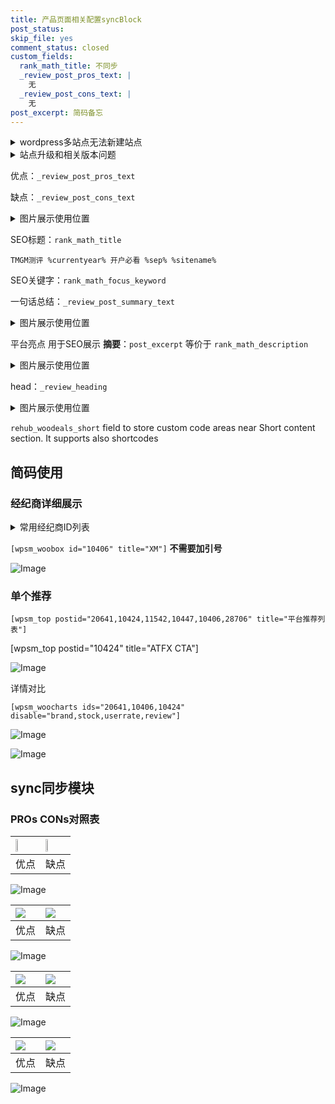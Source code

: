 ```yaml
---
title: 产品页面相关配置syncBlock
post_status: 
skip_file: yes
comment_status: closed
custom_fields:
  rank_math_title: 不同步
  _review_post_pros_text: |
    无
  _review_post_cons_text: |
    无
post_excerpt: 简码备忘
---
```

<details><summary>wordpress多站点无法新建站点</summary>

<li>和报错需要清理cookies一样的原因</li>
<li>wp-config.php里面<code>define( 'SUBDOMAIN_INSTALL', false );//子域名安装</code></li>
<li>新建子站点是用<code>define( 'SUBDOMAIN_INSTALL', true);//子域名安装</code> 完成以后，改成<code>false</code></li>
</details>

<details><summary>站点升级和相关版本问题</summary>

<p>wordpress：5.9.9
woocommerce：7.5.1
出现问题的地方：主题选项里面>><strong>Product layout >>compact style</strong></p>
<p>如何出现没有用过的字段 导致无法保存。先导出配置 然后进行修改，后面再次恢复即可。</p>
<p>出现部分字段无法显示时，需要返回默认布局后，对产品进行保存就好了。</p>
<p></p>
</details>

优点：`_review_post_pros_text`

缺点：`_review_post_cons_text`

<details><summary>图片展示使用位置</summary>

<img src="https://prod-files-secure.s3.us-west-2.amazonaws.com/39ed1227-6d7d-4570-be36-9ccd4a2c4241/f51d3d83-55d4-4bdf-9604-f37ec77ab556/Untitled.png?X-Amz-Algorithm=AWS4-HMAC-SHA256&X-Amz-Content-Sha256=UNSIGNED-PAYLOAD&X-Amz-Credential=ASIAZI2LB466TY2SGF2G%2F20250129%2Fus-west-2%2Fs3%2Faws4_request&X-Amz-Date=20250129T225519Z&X-Amz-Expires=3600&X-Amz-Security-Token=IQoJb3JpZ2luX2VjEI7%2F%2F%2F%2F%2F%2F%2F%2F%2F%2FwEaCXVzLXdlc3QtMiJIMEYCIQDLkLkjU4897GG%2B%2F5hTSxAsKyt9vOsW70Z3AAKrm5hC1gIhALcxUASW6iZBDvFYz%2BFJzjFsbBo%2BXyM2f7BxP4RqDRpfKogECJf%2F%2F%2F%2F%2F%2F%2F%2F%2F%2FwEQABoMNjM3NDIzMTgzODA1Igz1wXpP6jNcwoUiOewq3ANLLfMpDCRrpclnsQuKglqNJaxxQgSNRDX08%2Fpb6S9Npz7hxWUOQa3x9hkeTfYOmazYYQ062zfmaAs9U8Zy6Yh7J%2B0mw4ebsS2%2FdUlQ67zdLWSBwgLPI4BEjOdcQMh42kNj6R0Mteh%2BRPImZK90FeGpm7Nur%2BOJVVAK35tKHwA9g4qY%2FXh2b3aygKxZskjmLiIzjPFWoVeiUABW9ULjo5lRhZQ2dKbu5eMW%2FFoi99O6XIfuCgnI5rUlYrIwSd8Ec5sSiYfiidyTLsl%2BmRYjbcdXeYv3tCpMrrfQNYgDPOPYXOkcWGD806HRcqgzBlS0iaVy9mBF0qTQ1UhPFFHWvRLZDCI9Vu3As%2Bu6oRAKWEykfYeKjhgZZFh18iRNvg%2FE4KOaYNnSvgQBgIrPSPYNJ5oswy1YxFYqClwt5%2FNNhI2mEC%2F1XZJqRCNZORyohql6jXYgDaHpZzKrgmn17viC7qb6yYe79DiIn5%2BJJxumm4R8VBXTgmlXUjOYzI4AALcATt2KIWIDVAWtU7gex9IXKMzISWFThG0AMD3pDz5wT4S9X8E%2BlB%2FKZPM88AZKBkrNixYMQ22oarDJHoavdBBqM49aFCgP1qcdmcghUmr6NaIjqICuhEDHFzhNDT7zvzC4x%2Bq8BjqkAQVs8MFLvOzvhgNYnXapY4szSTZwl87Pr0pxzi1oobO75iM58Rb9ETx5jY%2FUYMTWBuxeTLVjJRSrng6YU7E4U41ljlnspdr4T48c0tYywUpD32DgUSUEfZoM8EVyqhSN%2FCSF7Fbiin04eYMeA3l6wu8nMvOXsKiFs9UqNX3dlrwV0oTTii0jifsnGG7AW6S6ATpznxEXc86dIT3dn4m6N7%2B4pqgu&X-Amz-Signature=097da4d77510190a0ee89caa77fd2c044cb32f2ffffc34e630593c0c5358aea6&X-Amz-SignedHeaders=host&x-id=GetObject" alt="Image">
</details>

SEO标题：`rank_math_title`

`TMGM测评 %currentyear% 开户必看 %sep% %sitename%`

SEO关键字：`rank_math_focus_keyword`

一句话总结：`_review_post_summary_text`

<details><summary>图片展示使用位置</summary>

<img src="https://prod-files-secure.s3.us-west-2.amazonaws.com/39ed1227-6d7d-4570-be36-9ccd4a2c4241/4b96a922-296c-4f4e-8630-d1c870cbce01/Untitled.png?X-Amz-Algorithm=AWS4-HMAC-SHA256&X-Amz-Content-Sha256=UNSIGNED-PAYLOAD&X-Amz-Credential=ASIAZI2LB466WZVAAZZD%2F20250129%2Fus-west-2%2Fs3%2Faws4_request&X-Amz-Date=20250129T225519Z&X-Amz-Expires=3600&X-Amz-Security-Token=IQoJb3JpZ2luX2VjEI7%2F%2F%2F%2F%2F%2F%2F%2F%2F%2FwEaCXVzLXdlc3QtMiJIMEYCIQDl%2BIPB%2BJ6kp4Is4adHEA5Hvb17fJsfX5QVd7Q%2FU9BSggIhALYXa6Qte6llIi2vxKDwItXHnZvB%2BdkCBsl2xFS07ZeDKogECJf%2F%2F%2F%2F%2F%2F%2F%2F%2F%2FwEQABoMNjM3NDIzMTgzODA1IgzUwYkdJyH73l3qwkwq3ANg60Xu5%2BXiXmgiFbEr51Y%2Bnfrdhk%2Bj6tdh4PidZe323nwYbEYqo%2Bugx1qMApRz2%2BDlz0Ww0eVWAnoPlggemEvtUwP%2FjxNUA%2FWgQaxmG0fC2FJQ7cG8blXmJu6CZy43tCRSr3sqH3NxB6o%2BVu7Syk%2FqRBp134iGFXhcVmiR0BPfcqnUMOegGt8nol1LIw7hdcK%2FIzO2Qy5bgssaAuMsQcPuwAr3AfFnbKKU27KzKt7HtGNTCe0h52f7Cz1xeeAqdqMwF5YUsu14UjQwe1ZSvo%2BxvcNbpYOEvMQMPg4k199%2B9Vanc00WSsjAXCFvlr15oG6oQalYpkzFPnLk2JnuKpEkUltEGNWJg2LS5%2FaaAzIYtmcBUgDDOqNzeEy5ETwlvmQSHAqYXzLLiKlC%2FmYOGXYFQnJI1uibRvjAFy6BoWqVDK9ONwhxSu%2FpRVAtNYh2SJmYA%2Fyz5HiWeGcN%2BrJePxlnbQEPI7vz64By7XHYAwuCXtLjEo8g1ZtaqsLZsbj%2Bpyz0Mq1ijysnZjt2E4idMB8M4kdvoLzOUB%2BtUEvHpN4Pcorm6v6Km2l1dI9%2F7qcmNOVP4Xpp%2BLIZaFFNXEsNTwXe9%2FFWE%2BPoqJk9Oh8DLhXoCVW4QFDg81n3Iz162zCkxuq8BjqkAQ0q%2Bj4js8LT5zZqXhagmJNTT2LvEiyo1vogmIhA6CugcL7TvTfxQfNhRFBfg5Qq%2BLcp8Cqm49Q6dIvmx6kj2Yumix6EOGRuA3fiynPC9cryhH%2BCkCJJNclVscbloZLj1VZRYnwu2V23TYChO51ACzVSO0L%2FK5aRo0rMxvOCHN9yWhWNr98us6tF1UGQaxiWWRcVoGyoTrldIYHTibW34ZZoWq5Q&X-Amz-Signature=ef10b6e9db2ee4d05dc6c671c5a83c4b692973b21bd99de71b8a33f82f3618e8&X-Amz-SignedHeaders=host&x-id=GetObject" alt="Image">
</details>

平台亮点 用于SEO展示 **摘要**：`post_excerpt`  等价于 `rank_math_description`

<details><summary>图片展示使用位置</summary>

<img src="https://prod-files-secure.s3.us-west-2.amazonaws.com/39ed1227-6d7d-4570-be36-9ccd4a2c4241/1ee11f63-b60a-4dfe-a7a7-d58ff23b5d88/Untitled.png?X-Amz-Algorithm=AWS4-HMAC-SHA256&X-Amz-Content-Sha256=UNSIGNED-PAYLOAD&X-Amz-Credential=ASIAZI2LB466RNWOJEZA%2F20250129%2Fus-west-2%2Fs3%2Faws4_request&X-Amz-Date=20250129T225520Z&X-Amz-Expires=3600&X-Amz-Security-Token=IQoJb3JpZ2luX2VjEI7%2F%2F%2F%2F%2F%2F%2F%2F%2F%2FwEaCXVzLXdlc3QtMiJGMEQCIDZhyHi0pXkh0Qbg0EMp4MY859sYjYf3MAwtGehDoJk4AiBo%2BFvmcIIlp3Iv%2B5X91EoMZjbZpjGHltF9%2BEJega4KNyqIBAiX%2F%2F%2F%2F%2F%2F%2F%2F%2F%2F8BEAAaDDYzNzQyMzE4MzgwNSIM%2FozxsALglQ2oq6RoKtwDNqElXa2yCL%2FpDxrXrV90mtHZHfR2izwBREtt3sD3LD%2Bet6WS7nrpzSKN1A8VJvDftphGQFcgQ1qlMUdKdYRI1Q6eGc6jxpCb8HOKkPu6Uw3mI%2FbLvEuEDSIFu5MQS8WaWk9j2ccow7nbTEDkcQCK%2FPOHmlXBMXPz3CeUvDdSSxAF%2Bbr463WvJvKp%2FVbRDS7YIxIswygbFWpZig0wMwIE1uDZi4dgeY5%2FlAxvJJ%2FWzUA9BIxDlAR1JzVlUjUzkTmd6ORqYySisRzWCeX03GIO7xypjSlepspCDFXrAgJfdN4ML11jCIw6mrvS9VTRbUlbpfSqKva0qq9FHF2Ju15TFf0lGS0iSPJXJr9NVCCoa5Ek7w3JkSyee2GgkDpE34QjTWjzbdUpijT1Bxs16qw1fsQl7h%2Fw57OXSNMBf2j3JFKZpVTjmqWJA6JnueceSRGVLp9uD0Njv2kbP0XbIzc8kNaXcYOamTWPX9J5jWtfYEfT96ijK%2FuHTQqWlnjEb0cUHYLctcrfLtl2h0h9TBpU4B4H59vzyY3jAzqgCRIGn%2FUAUSvcw606M%2B9%2Fgc60VZuSKYhKgZJJf76r6zjumrU4RYvhyIrcFHwiQt60097Sxk81WOPATNVGRuj3GUswgcbqvAY6pgGwL2VQqzydtXTRISY9o6GPyZVB6gGJ7WcG%2FpBYYWvebJHdNUsUAezl11WkCi9GxwqZqOhZasELfcy8SxJmfDby7EWYF%2B8NiQzh%2Brb8y5VG67YdFMqdclvb1YFSNz5e60kV5KJI2HIVOh83w8gdup5Pgk02ZPPdR9BJ4Njxh8w24EORcbbvs5vecncB66Tr24%2F8B%2FO2vKZhnb1JMBUZBE%2F6ER6ZnhXQ&X-Amz-Signature=05de1d3056d84cb8147e8b472668cb2232196efe92c0a9a5ff1cd8afcf0ec3e6&X-Amz-SignedHeaders=host&x-id=GetObject" alt="Image">
<img src="https://prod-files-secure.s3.us-west-2.amazonaws.com/39ed1227-6d7d-4570-be36-9ccd4a2c4241/ad4118b5-78d8-4fbe-801e-3b29b5d99c01/Untitled.png?X-Amz-Algorithm=AWS4-HMAC-SHA256&X-Amz-Content-Sha256=UNSIGNED-PAYLOAD&X-Amz-Credential=ASIAZI2LB466RNWOJEZA%2F20250129%2Fus-west-2%2Fs3%2Faws4_request&X-Amz-Date=20250129T225520Z&X-Amz-Expires=3600&X-Amz-Security-Token=IQoJb3JpZ2luX2VjEI7%2F%2F%2F%2F%2F%2F%2F%2F%2F%2FwEaCXVzLXdlc3QtMiJGMEQCIDZhyHi0pXkh0Qbg0EMp4MY859sYjYf3MAwtGehDoJk4AiBo%2BFvmcIIlp3Iv%2B5X91EoMZjbZpjGHltF9%2BEJega4KNyqIBAiX%2F%2F%2F%2F%2F%2F%2F%2F%2F%2F8BEAAaDDYzNzQyMzE4MzgwNSIM%2FozxsALglQ2oq6RoKtwDNqElXa2yCL%2FpDxrXrV90mtHZHfR2izwBREtt3sD3LD%2Bet6WS7nrpzSKN1A8VJvDftphGQFcgQ1qlMUdKdYRI1Q6eGc6jxpCb8HOKkPu6Uw3mI%2FbLvEuEDSIFu5MQS8WaWk9j2ccow7nbTEDkcQCK%2FPOHmlXBMXPz3CeUvDdSSxAF%2Bbr463WvJvKp%2FVbRDS7YIxIswygbFWpZig0wMwIE1uDZi4dgeY5%2FlAxvJJ%2FWzUA9BIxDlAR1JzVlUjUzkTmd6ORqYySisRzWCeX03GIO7xypjSlepspCDFXrAgJfdN4ML11jCIw6mrvS9VTRbUlbpfSqKva0qq9FHF2Ju15TFf0lGS0iSPJXJr9NVCCoa5Ek7w3JkSyee2GgkDpE34QjTWjzbdUpijT1Bxs16qw1fsQl7h%2Fw57OXSNMBf2j3JFKZpVTjmqWJA6JnueceSRGVLp9uD0Njv2kbP0XbIzc8kNaXcYOamTWPX9J5jWtfYEfT96ijK%2FuHTQqWlnjEb0cUHYLctcrfLtl2h0h9TBpU4B4H59vzyY3jAzqgCRIGn%2FUAUSvcw606M%2B9%2Fgc60VZuSKYhKgZJJf76r6zjumrU4RYvhyIrcFHwiQt60097Sxk81WOPATNVGRuj3GUswgcbqvAY6pgGwL2VQqzydtXTRISY9o6GPyZVB6gGJ7WcG%2FpBYYWvebJHdNUsUAezl11WkCi9GxwqZqOhZasELfcy8SxJmfDby7EWYF%2B8NiQzh%2Brb8y5VG67YdFMqdclvb1YFSNz5e60kV5KJI2HIVOh83w8gdup5Pgk02ZPPdR9BJ4Njxh8w24EORcbbvs5vecncB66Tr24%2F8B%2FO2vKZhnb1JMBUZBE%2F6ER6ZnhXQ&X-Amz-Signature=ba79724b68c49f1da206a4684c920d47fca3e73be69bad2bfb0ddc46dab58837&X-Amz-SignedHeaders=host&x-id=GetObject" alt="Image">
<img src="https://prod-files-secure.s3.us-west-2.amazonaws.com/39ed1227-6d7d-4570-be36-9ccd4a2c4241/a38cf7c9-a79c-4b64-9e94-13589fe0758b/Untitled.png?X-Amz-Algorithm=AWS4-HMAC-SHA256&X-Amz-Content-Sha256=UNSIGNED-PAYLOAD&X-Amz-Credential=ASIAZI2LB466RNWOJEZA%2F20250129%2Fus-west-2%2Fs3%2Faws4_request&X-Amz-Date=20250129T225520Z&X-Amz-Expires=3600&X-Amz-Security-Token=IQoJb3JpZ2luX2VjEI7%2F%2F%2F%2F%2F%2F%2F%2F%2F%2FwEaCXVzLXdlc3QtMiJGMEQCIDZhyHi0pXkh0Qbg0EMp4MY859sYjYf3MAwtGehDoJk4AiBo%2BFvmcIIlp3Iv%2B5X91EoMZjbZpjGHltF9%2BEJega4KNyqIBAiX%2F%2F%2F%2F%2F%2F%2F%2F%2F%2F8BEAAaDDYzNzQyMzE4MzgwNSIM%2FozxsALglQ2oq6RoKtwDNqElXa2yCL%2FpDxrXrV90mtHZHfR2izwBREtt3sD3LD%2Bet6WS7nrpzSKN1A8VJvDftphGQFcgQ1qlMUdKdYRI1Q6eGc6jxpCb8HOKkPu6Uw3mI%2FbLvEuEDSIFu5MQS8WaWk9j2ccow7nbTEDkcQCK%2FPOHmlXBMXPz3CeUvDdSSxAF%2Bbr463WvJvKp%2FVbRDS7YIxIswygbFWpZig0wMwIE1uDZi4dgeY5%2FlAxvJJ%2FWzUA9BIxDlAR1JzVlUjUzkTmd6ORqYySisRzWCeX03GIO7xypjSlepspCDFXrAgJfdN4ML11jCIw6mrvS9VTRbUlbpfSqKva0qq9FHF2Ju15TFf0lGS0iSPJXJr9NVCCoa5Ek7w3JkSyee2GgkDpE34QjTWjzbdUpijT1Bxs16qw1fsQl7h%2Fw57OXSNMBf2j3JFKZpVTjmqWJA6JnueceSRGVLp9uD0Njv2kbP0XbIzc8kNaXcYOamTWPX9J5jWtfYEfT96ijK%2FuHTQqWlnjEb0cUHYLctcrfLtl2h0h9TBpU4B4H59vzyY3jAzqgCRIGn%2FUAUSvcw606M%2B9%2Fgc60VZuSKYhKgZJJf76r6zjumrU4RYvhyIrcFHwiQt60097Sxk81WOPATNVGRuj3GUswgcbqvAY6pgGwL2VQqzydtXTRISY9o6GPyZVB6gGJ7WcG%2FpBYYWvebJHdNUsUAezl11WkCi9GxwqZqOhZasELfcy8SxJmfDby7EWYF%2B8NiQzh%2Brb8y5VG67YdFMqdclvb1YFSNz5e60kV5KJI2HIVOh83w8gdup5Pgk02ZPPdR9BJ4Njxh8w24EORcbbvs5vecncB66Tr24%2F8B%2FO2vKZhnb1JMBUZBE%2F6ER6ZnhXQ&X-Amz-Signature=50d80b05d04f0fbf93b4d222fcc028740c40613e48790e1169e50602e050a339&X-Amz-SignedHeaders=host&x-id=GetObject" alt="Image">
<img src="https://prod-files-secure.s3.us-west-2.amazonaws.com/39ed1227-6d7d-4570-be36-9ccd4a2c4241/7da6fc1e-d2ac-42ae-8c75-cb5749aa18f6/Untitled.png?X-Amz-Algorithm=AWS4-HMAC-SHA256&X-Amz-Content-Sha256=UNSIGNED-PAYLOAD&X-Amz-Credential=ASIAZI2LB466RNWOJEZA%2F20250129%2Fus-west-2%2Fs3%2Faws4_request&X-Amz-Date=20250129T225520Z&X-Amz-Expires=3600&X-Amz-Security-Token=IQoJb3JpZ2luX2VjEI7%2F%2F%2F%2F%2F%2F%2F%2F%2F%2FwEaCXVzLXdlc3QtMiJGMEQCIDZhyHi0pXkh0Qbg0EMp4MY859sYjYf3MAwtGehDoJk4AiBo%2BFvmcIIlp3Iv%2B5X91EoMZjbZpjGHltF9%2BEJega4KNyqIBAiX%2F%2F%2F%2F%2F%2F%2F%2F%2F%2F8BEAAaDDYzNzQyMzE4MzgwNSIM%2FozxsALglQ2oq6RoKtwDNqElXa2yCL%2FpDxrXrV90mtHZHfR2izwBREtt3sD3LD%2Bet6WS7nrpzSKN1A8VJvDftphGQFcgQ1qlMUdKdYRI1Q6eGc6jxpCb8HOKkPu6Uw3mI%2FbLvEuEDSIFu5MQS8WaWk9j2ccow7nbTEDkcQCK%2FPOHmlXBMXPz3CeUvDdSSxAF%2Bbr463WvJvKp%2FVbRDS7YIxIswygbFWpZig0wMwIE1uDZi4dgeY5%2FlAxvJJ%2FWzUA9BIxDlAR1JzVlUjUzkTmd6ORqYySisRzWCeX03GIO7xypjSlepspCDFXrAgJfdN4ML11jCIw6mrvS9VTRbUlbpfSqKva0qq9FHF2Ju15TFf0lGS0iSPJXJr9NVCCoa5Ek7w3JkSyee2GgkDpE34QjTWjzbdUpijT1Bxs16qw1fsQl7h%2Fw57OXSNMBf2j3JFKZpVTjmqWJA6JnueceSRGVLp9uD0Njv2kbP0XbIzc8kNaXcYOamTWPX9J5jWtfYEfT96ijK%2FuHTQqWlnjEb0cUHYLctcrfLtl2h0h9TBpU4B4H59vzyY3jAzqgCRIGn%2FUAUSvcw606M%2B9%2Fgc60VZuSKYhKgZJJf76r6zjumrU4RYvhyIrcFHwiQt60097Sxk81WOPATNVGRuj3GUswgcbqvAY6pgGwL2VQqzydtXTRISY9o6GPyZVB6gGJ7WcG%2FpBYYWvebJHdNUsUAezl11WkCi9GxwqZqOhZasELfcy8SxJmfDby7EWYF%2B8NiQzh%2Brb8y5VG67YdFMqdclvb1YFSNz5e60kV5KJI2HIVOh83w8gdup5Pgk02ZPPdR9BJ4Njxh8w24EORcbbvs5vecncB66Tr24%2F8B%2FO2vKZhnb1JMBUZBE%2F6ER6ZnhXQ&X-Amz-Signature=e2fd5ac9be6dc2dff2e2bbfafb7748857978d1d64364d7656a1b89f51959e7c4&X-Amz-SignedHeaders=host&x-id=GetObject" alt="Image">
<img src="https://prod-files-secure.s3.us-west-2.amazonaws.com/39ed1227-6d7d-4570-be36-9ccd4a2c4241/7e97f40a-eaee-47f5-b2f9-475f96808fa7/Untitled.png?X-Amz-Algorithm=AWS4-HMAC-SHA256&X-Amz-Content-Sha256=UNSIGNED-PAYLOAD&X-Amz-Credential=ASIAZI2LB466RNWOJEZA%2F20250129%2Fus-west-2%2Fs3%2Faws4_request&X-Amz-Date=20250129T225520Z&X-Amz-Expires=3600&X-Amz-Security-Token=IQoJb3JpZ2luX2VjEI7%2F%2F%2F%2F%2F%2F%2F%2F%2F%2FwEaCXVzLXdlc3QtMiJGMEQCIDZhyHi0pXkh0Qbg0EMp4MY859sYjYf3MAwtGehDoJk4AiBo%2BFvmcIIlp3Iv%2B5X91EoMZjbZpjGHltF9%2BEJega4KNyqIBAiX%2F%2F%2F%2F%2F%2F%2F%2F%2F%2F8BEAAaDDYzNzQyMzE4MzgwNSIM%2FozxsALglQ2oq6RoKtwDNqElXa2yCL%2FpDxrXrV90mtHZHfR2izwBREtt3sD3LD%2Bet6WS7nrpzSKN1A8VJvDftphGQFcgQ1qlMUdKdYRI1Q6eGc6jxpCb8HOKkPu6Uw3mI%2FbLvEuEDSIFu5MQS8WaWk9j2ccow7nbTEDkcQCK%2FPOHmlXBMXPz3CeUvDdSSxAF%2Bbr463WvJvKp%2FVbRDS7YIxIswygbFWpZig0wMwIE1uDZi4dgeY5%2FlAxvJJ%2FWzUA9BIxDlAR1JzVlUjUzkTmd6ORqYySisRzWCeX03GIO7xypjSlepspCDFXrAgJfdN4ML11jCIw6mrvS9VTRbUlbpfSqKva0qq9FHF2Ju15TFf0lGS0iSPJXJr9NVCCoa5Ek7w3JkSyee2GgkDpE34QjTWjzbdUpijT1Bxs16qw1fsQl7h%2Fw57OXSNMBf2j3JFKZpVTjmqWJA6JnueceSRGVLp9uD0Njv2kbP0XbIzc8kNaXcYOamTWPX9J5jWtfYEfT96ijK%2FuHTQqWlnjEb0cUHYLctcrfLtl2h0h9TBpU4B4H59vzyY3jAzqgCRIGn%2FUAUSvcw606M%2B9%2Fgc60VZuSKYhKgZJJf76r6zjumrU4RYvhyIrcFHwiQt60097Sxk81WOPATNVGRuj3GUswgcbqvAY6pgGwL2VQqzydtXTRISY9o6GPyZVB6gGJ7WcG%2FpBYYWvebJHdNUsUAezl11WkCi9GxwqZqOhZasELfcy8SxJmfDby7EWYF%2B8NiQzh%2Brb8y5VG67YdFMqdclvb1YFSNz5e60kV5KJI2HIVOh83w8gdup5Pgk02ZPPdR9BJ4Njxh8w24EORcbbvs5vecncB66Tr24%2F8B%2FO2vKZhnb1JMBUZBE%2F6ER6ZnhXQ&X-Amz-Signature=07a4879c2b083d0910c9535572080ad8828ba20054046601fe45d41a37a0c70a&X-Amz-SignedHeaders=host&x-id=GetObject" alt="Image">
</details>

head：`_review_heading`

<details><summary>图片展示使用位置</summary>

<img src="https://prod-files-secure.s3.us-west-2.amazonaws.com/39ed1227-6d7d-4570-be36-9ccd4a2c4241/3a4650ad-9887-415c-889a-edd51fa54f27/Untitled.png?X-Amz-Algorithm=AWS4-HMAC-SHA256&X-Amz-Content-Sha256=UNSIGNED-PAYLOAD&X-Amz-Credential=ASIAZI2LB466Y6VSRIZN%2F20250129%2Fus-west-2%2Fs3%2Faws4_request&X-Amz-Date=20250129T225520Z&X-Amz-Expires=3600&X-Amz-Security-Token=IQoJb3JpZ2luX2VjEI7%2F%2F%2F%2F%2F%2F%2F%2F%2F%2FwEaCXVzLXdlc3QtMiJHMEUCIDk6%2F9eCeO0eWobYbAcOtrvS84Tifv3OxxyOD65WJhH3AiEAlg2RqllKjVGqHP7xfPZXmyFJKmNhZIoy9dmBIBFqQQcqiAQIl%2F%2F%2F%2F%2F%2F%2F%2F%2F%2F%2FARAAGgw2Mzc0MjMxODM4MDUiDBINmzaQRfHm1Rw63ircA7EFpHPNlhILaZyxpalDIEYQnOrfePh4LMQmQdK9lMEt2Z9%2FHV5%2BszGKe6JsEc9%2F%2FKhkuE25qYMN93qo2KOZ1B80acWcMQmT8pAUV%2FLC4BbqVVVyOmK8Ktj%2B3RaRqMa%2FOpfm6X9d3yUAqGN4NABB9rKbazoGHFvsaaltT5V6NwupNDAkqZ1kd17OVbiZWwkl%2FShahaTy3XkqGGQkxvfPkFPWjhUIBdhv9vvg3%2BiMbZNYgS4sqUgWH7xEaBVpD2BCunaV9l23qqHN08k2XN%2FGLJmAutPNO3qrHRWECL9pFRHCEmbyDTsWU%2Bfn3qxGYClzXHrP31DUzvUD1M75OwyimKhR30065OiXD0YpyaJOXHadG9Z%2BsJZ7WmMOL9S%2FIW5W5Io0%2BxY6CxSMbwcye0nFsVJVd%2BOAarJL7mRc%2BmdkBMeT4RWwQb5AkCsvBIcJPj8NEFMoS91a1Grw34Op%2BpajLlUJYCXyu2QMA4mTZx1LU%2FXS86geWZAb75ngYS1YNIuGH2Zl7JyatfMSgjt5jxeqYBZKUijLBvjqO8y4RN38S%2BhOYs2WinBbuTKrOnX0F5KQkD%2FNg96lTNUrnkEPGqW6Pb6%2BNCXrc2FB7yCd83e7%2F6fQBuXuDPWrI3Vdo%2Fb9MPTF6rwGOqUBoeLfJf2SVzsPcOq9pTZ2tKS0SS0CeQ9n7s5WjS8PTIVF4muvUHk135E3A74pXgIx3x8CGqyOtMv2b23eKv5uxeaHIuldjLQWr9GlYYieOZVwhpUEoTJ31aoDWl5pWnqygGpdRK24sDkhsOgmb8iirU2X3US8iNxD4h91hssFGWzek%2FRG78IpjT4mFIuwrqxzrW%2Flrpd8ewjx75DylBw2A%2B4Iuxvw&X-Amz-Signature=e7bc351c7d00f9a9e04b70afac49b3d3951f34bc895e779927bca9e3d66530f0&X-Amz-SignedHeaders=host&x-id=GetObject" alt="Image">
</details>

`rehub_woodeals_short`	field to store custom code areas near Short content section. It supports also shortcodes



## 简码使用

### 经纪商详细展示

<details><summary>常用经纪商ID列表</summary>

<pre><code class="php">嘉盛 ===> 20641  [wpsm_woobox id="20641" title="嘉盛"]
易信easymarkets ===> 11542  [wpsm_woobox id="11542" title="易信easymarkets"]
ATFX外汇 ===> 10424  [wpsm_woobox id="10424" title="ATFX"]
XM ===> 10406  [wpsm_woobox id="10406" title="XM"]
TMGM ===> 29622  [wpsm_woobox id="29622" title="TMGM"]
HYCM ===> 10447  [wpsm_woobox id="10447" title="HYCM"]
fpmarkets澳福外汇 ===> 20639  [wpsm_woobox id="20639" title="fpmarkets澳福外汇"]</code></pre>
</details>

`[wpsm_woobox id="10406" title="XM"]` **不需要加引号**

![Image](https://prod-files-secure.s3.us-west-2.amazonaws.com/39ed1227-6d7d-4570-be36-9ccd4a2c4241/4f898f9d-0fa7-4e43-acd3-ac6bc7be575a/Untitled.png?X-Amz-Algorithm=AWS4-HMAC-SHA256&X-Amz-Content-Sha256=UNSIGNED-PAYLOAD&X-Amz-Credential=ASIAZI2LB4664GDMRUK4%2F20250129%2Fus-west-2%2Fs3%2Faws4_request&X-Amz-Date=20250129T225518Z&X-Amz-Expires=3600&X-Amz-Security-Token=IQoJb3JpZ2luX2VjEI7%2F%2F%2F%2F%2F%2F%2F%2F%2F%2FwEaCXVzLXdlc3QtMiJHMEUCIQDm%2BR1Qz81IalGN5HrMA0YJD%2BwQ3og4CR4pcUTvK%2BDfaAIgFsTK2zG6pyCqwIi%2BHw6Pl9RuPP%2FGikbagVs06HExLLkqiAQIl%2F%2F%2F%2F%2F%2F%2F%2F%2F%2F%2FARAAGgw2Mzc0MjMxODM4MDUiDGcbeTkKsCmMnoMXSyrcA6aj5KR8fI4oL7atyqQ9bX0W9TCLyf94DoXra76%2BYtcGVbFzcDKAS07hyvT49mmgejGg4nt5aWzBZgfsg3kIFgyCWL8s8YucUaJeWrwQVIEpR6I90jG7krN2o8OkgyJJe9ZkhtfgFB5g4u0cFt3MvxRQ0fjmDI35ALeUfd19B4uj7vPyeF5uoWRM%2BROdwWjZqIRCEmI5Bw9NkIWGilWK%2By5TZY4uiuHcX3Um%2Bbp%2F6lhtPAJL5v%2B%2B8Sju54HLPh%2FXmB61TEX4DbMGQt5P79TKYMKM7k2qL9iM%2FAtIGjWy9AT09YyWk2zbBbHynaRPA7Sa9EWkRkvyITNr%2BSwLDw6U9tMmFIkOH4ZuCmyZffHE4K6E4iU3YjBAUZFNNUli5rcU90wC6QUPQGkzJpiG7qGWKrDnKELhpsgIUhO9v1kOwB%2F4iPV0rPvUr4Xu9RShwnC2C3joxUPTCeylTLJt8QuH503acxCClJVFGOr5LxmVg5oK%2Fws4vHqDD7X7oQO6bKXczALN6llLZ%2BQAMcmlp1jmhaghf0uKx2GVgd6KVObjBg6lMc%2Bcwx7jzqA13kCG8N5tR0di15EoIcX%2FTkTHSOqxOilofq%2F1UTsli%2B8VcRChNb1pZgnOuRuJ14uDZokFMOzF6rwGOqUB5sHHi6UqWCiPmfjEb0t5caa7gld2rLDW6racSVkk6Rq1Y0%2B17Ah%2Bvm0lRdO8KnLdqWlybIFF8aCNkoQZhnYoFyMD24laFP4jF6%2BKd2eP%2FcCq3pBJnRswwxS8dVBRpuPqQaMBRpbmXM14VM96TJci0Kgd3HWyl5nxGS00ilxB%2FE%2BpfqdtnKAd%2FWPDbwHvjuYtFh2PjJGstLyaTnrTPgOrCP1fb3Z7&X-Amz-Signature=4e027597947c86be017ddc61db38914464348b0d0efa590b18ccb4442c42f5a8&X-Amz-SignedHeaders=host&x-id=GetObject)

### 单个推荐
`[wpsm_top postid="20641,10424,11542,10447,10406,28706" title="平台推荐列表"]`

[wpsm_top postid="10424" title="ATFX CTA"]

![Image](https://prod-files-secure.s3.us-west-2.amazonaws.com/39ed1227-6d7d-4570-be36-9ccd4a2c4241/5ac620dc-51a8-48b6-b55d-91f47299193c/Untitled.png?X-Amz-Algorithm=AWS4-HMAC-SHA256&X-Amz-Content-Sha256=UNSIGNED-PAYLOAD&X-Amz-Credential=ASIAZI2LB4664GDMRUK4%2F20250129%2Fus-west-2%2Fs3%2Faws4_request&X-Amz-Date=20250129T225518Z&X-Amz-Expires=3600&X-Amz-Security-Token=IQoJb3JpZ2luX2VjEI7%2F%2F%2F%2F%2F%2F%2F%2F%2F%2FwEaCXVzLXdlc3QtMiJHMEUCIQDm%2BR1Qz81IalGN5HrMA0YJD%2BwQ3og4CR4pcUTvK%2BDfaAIgFsTK2zG6pyCqwIi%2BHw6Pl9RuPP%2FGikbagVs06HExLLkqiAQIl%2F%2F%2F%2F%2F%2F%2F%2F%2F%2F%2FARAAGgw2Mzc0MjMxODM4MDUiDGcbeTkKsCmMnoMXSyrcA6aj5KR8fI4oL7atyqQ9bX0W9TCLyf94DoXra76%2BYtcGVbFzcDKAS07hyvT49mmgejGg4nt5aWzBZgfsg3kIFgyCWL8s8YucUaJeWrwQVIEpR6I90jG7krN2o8OkgyJJe9ZkhtfgFB5g4u0cFt3MvxRQ0fjmDI35ALeUfd19B4uj7vPyeF5uoWRM%2BROdwWjZqIRCEmI5Bw9NkIWGilWK%2By5TZY4uiuHcX3Um%2Bbp%2F6lhtPAJL5v%2B%2B8Sju54HLPh%2FXmB61TEX4DbMGQt5P79TKYMKM7k2qL9iM%2FAtIGjWy9AT09YyWk2zbBbHynaRPA7Sa9EWkRkvyITNr%2BSwLDw6U9tMmFIkOH4ZuCmyZffHE4K6E4iU3YjBAUZFNNUli5rcU90wC6QUPQGkzJpiG7qGWKrDnKELhpsgIUhO9v1kOwB%2F4iPV0rPvUr4Xu9RShwnC2C3joxUPTCeylTLJt8QuH503acxCClJVFGOr5LxmVg5oK%2Fws4vHqDD7X7oQO6bKXczALN6llLZ%2BQAMcmlp1jmhaghf0uKx2GVgd6KVObjBg6lMc%2Bcwx7jzqA13kCG8N5tR0di15EoIcX%2FTkTHSOqxOilofq%2F1UTsli%2B8VcRChNb1pZgnOuRuJ14uDZokFMOzF6rwGOqUB5sHHi6UqWCiPmfjEb0t5caa7gld2rLDW6racSVkk6Rq1Y0%2B17Ah%2Bvm0lRdO8KnLdqWlybIFF8aCNkoQZhnYoFyMD24laFP4jF6%2BKd2eP%2FcCq3pBJnRswwxS8dVBRpuPqQaMBRpbmXM14VM96TJci0Kgd3HWyl5nxGS00ilxB%2FE%2BpfqdtnKAd%2FWPDbwHvjuYtFh2PjJGstLyaTnrTPgOrCP1fb3Z7&X-Amz-Signature=061d0df0e72ea5258eec8e8c903719c42246fe023356d2ee072469c2039c2355&X-Amz-SignedHeaders=host&x-id=GetObject)

详情对比

`[wpsm_woocharts ids="20641,10406,10424" disable="brand,stock,userrate,review"]`

![Image](https://prod-files-secure.s3.us-west-2.amazonaws.com/39ed1227-6d7d-4570-be36-9ccd4a2c4241/bf3ba45f-b9f3-4295-8aef-b4a495fd25f4/Untitled.png?X-Amz-Algorithm=AWS4-HMAC-SHA256&X-Amz-Content-Sha256=UNSIGNED-PAYLOAD&X-Amz-Credential=ASIAZI2LB4664GDMRUK4%2F20250129%2Fus-west-2%2Fs3%2Faws4_request&X-Amz-Date=20250129T225518Z&X-Amz-Expires=3600&X-Amz-Security-Token=IQoJb3JpZ2luX2VjEI7%2F%2F%2F%2F%2F%2F%2F%2F%2F%2FwEaCXVzLXdlc3QtMiJHMEUCIQDm%2BR1Qz81IalGN5HrMA0YJD%2BwQ3og4CR4pcUTvK%2BDfaAIgFsTK2zG6pyCqwIi%2BHw6Pl9RuPP%2FGikbagVs06HExLLkqiAQIl%2F%2F%2F%2F%2F%2F%2F%2F%2F%2F%2FARAAGgw2Mzc0MjMxODM4MDUiDGcbeTkKsCmMnoMXSyrcA6aj5KR8fI4oL7atyqQ9bX0W9TCLyf94DoXra76%2BYtcGVbFzcDKAS07hyvT49mmgejGg4nt5aWzBZgfsg3kIFgyCWL8s8YucUaJeWrwQVIEpR6I90jG7krN2o8OkgyJJe9ZkhtfgFB5g4u0cFt3MvxRQ0fjmDI35ALeUfd19B4uj7vPyeF5uoWRM%2BROdwWjZqIRCEmI5Bw9NkIWGilWK%2By5TZY4uiuHcX3Um%2Bbp%2F6lhtPAJL5v%2B%2B8Sju54HLPh%2FXmB61TEX4DbMGQt5P79TKYMKM7k2qL9iM%2FAtIGjWy9AT09YyWk2zbBbHynaRPA7Sa9EWkRkvyITNr%2BSwLDw6U9tMmFIkOH4ZuCmyZffHE4K6E4iU3YjBAUZFNNUli5rcU90wC6QUPQGkzJpiG7qGWKrDnKELhpsgIUhO9v1kOwB%2F4iPV0rPvUr4Xu9RShwnC2C3joxUPTCeylTLJt8QuH503acxCClJVFGOr5LxmVg5oK%2Fws4vHqDD7X7oQO6bKXczALN6llLZ%2BQAMcmlp1jmhaghf0uKx2GVgd6KVObjBg6lMc%2Bcwx7jzqA13kCG8N5tR0di15EoIcX%2FTkTHSOqxOilofq%2F1UTsli%2B8VcRChNb1pZgnOuRuJ14uDZokFMOzF6rwGOqUB5sHHi6UqWCiPmfjEb0t5caa7gld2rLDW6racSVkk6Rq1Y0%2B17Ah%2Bvm0lRdO8KnLdqWlybIFF8aCNkoQZhnYoFyMD24laFP4jF6%2BKd2eP%2FcCq3pBJnRswwxS8dVBRpuPqQaMBRpbmXM14VM96TJci0Kgd3HWyl5nxGS00ilxB%2FE%2BpfqdtnKAd%2FWPDbwHvjuYtFh2PjJGstLyaTnrTPgOrCP1fb3Z7&X-Amz-Signature=f5b65a0ab79354a30d2c2bdf2fb29a5dd767b12b2d7b64b9703eb10086aac3af&X-Amz-SignedHeaders=host&x-id=GetObject)

![Image](https://prod-files-secure.s3.us-west-2.amazonaws.com/39ed1227-6d7d-4570-be36-9ccd4a2c4241/30bc56ef-f383-4b48-9768-2ebc9e436ec0/Untitled.png?X-Amz-Algorithm=AWS4-HMAC-SHA256&X-Amz-Content-Sha256=UNSIGNED-PAYLOAD&X-Amz-Credential=ASIAZI2LB4664GDMRUK4%2F20250129%2Fus-west-2%2Fs3%2Faws4_request&X-Amz-Date=20250129T225518Z&X-Amz-Expires=3600&X-Amz-Security-Token=IQoJb3JpZ2luX2VjEI7%2F%2F%2F%2F%2F%2F%2F%2F%2F%2FwEaCXVzLXdlc3QtMiJHMEUCIQDm%2BR1Qz81IalGN5HrMA0YJD%2BwQ3og4CR4pcUTvK%2BDfaAIgFsTK2zG6pyCqwIi%2BHw6Pl9RuPP%2FGikbagVs06HExLLkqiAQIl%2F%2F%2F%2F%2F%2F%2F%2F%2F%2F%2FARAAGgw2Mzc0MjMxODM4MDUiDGcbeTkKsCmMnoMXSyrcA6aj5KR8fI4oL7atyqQ9bX0W9TCLyf94DoXra76%2BYtcGVbFzcDKAS07hyvT49mmgejGg4nt5aWzBZgfsg3kIFgyCWL8s8YucUaJeWrwQVIEpR6I90jG7krN2o8OkgyJJe9ZkhtfgFB5g4u0cFt3MvxRQ0fjmDI35ALeUfd19B4uj7vPyeF5uoWRM%2BROdwWjZqIRCEmI5Bw9NkIWGilWK%2By5TZY4uiuHcX3Um%2Bbp%2F6lhtPAJL5v%2B%2B8Sju54HLPh%2FXmB61TEX4DbMGQt5P79TKYMKM7k2qL9iM%2FAtIGjWy9AT09YyWk2zbBbHynaRPA7Sa9EWkRkvyITNr%2BSwLDw6U9tMmFIkOH4ZuCmyZffHE4K6E4iU3YjBAUZFNNUli5rcU90wC6QUPQGkzJpiG7qGWKrDnKELhpsgIUhO9v1kOwB%2F4iPV0rPvUr4Xu9RShwnC2C3joxUPTCeylTLJt8QuH503acxCClJVFGOr5LxmVg5oK%2Fws4vHqDD7X7oQO6bKXczALN6llLZ%2BQAMcmlp1jmhaghf0uKx2GVgd6KVObjBg6lMc%2Bcwx7jzqA13kCG8N5tR0di15EoIcX%2FTkTHSOqxOilofq%2F1UTsli%2B8VcRChNb1pZgnOuRuJ14uDZokFMOzF6rwGOqUB5sHHi6UqWCiPmfjEb0t5caa7gld2rLDW6racSVkk6Rq1Y0%2B17Ah%2Bvm0lRdO8KnLdqWlybIFF8aCNkoQZhnYoFyMD24laFP4jF6%2BKd2eP%2FcCq3pBJnRswwxS8dVBRpuPqQaMBRpbmXM14VM96TJci0Kgd3HWyl5nxGS00ilxB%2FE%2BpfqdtnKAd%2FWPDbwHvjuYtFh2PjJGstLyaTnrTPgOrCP1fb3Z7&X-Amz-Signature=2eb61e2cce5bd100829c2ee6fe81a4958c5fce9a1abab014003f7a6ad79bfc94&X-Amz-SignedHeaders=host&x-id=GetObject)

## sync同步模块

### PROs CONs对照表

| <img src="https://cdn.ifttt.fun/gh/jarlin8/OSS@main/icons/customize/pros.svg" height="auto" width="37.3%"> | <img src="https://cdn.ifttt.fun/gh/jarlin8/OSS@main/icons/customize/cons.svg" height="auto" width="28.8%"> |
| :--- | :--- |
| 优点 | 缺点 |

![Image](https://prod-files-secure.s3.us-west-2.amazonaws.com/39ed1227-6d7d-4570-be36-9ccd4a2c4241/8742b755-dfb5-4004-9a5f-d6e561664bd8/Untitled.png?X-Amz-Algorithm=AWS4-HMAC-SHA256&X-Amz-Content-Sha256=UNSIGNED-PAYLOAD&X-Amz-Credential=ASIAZI2LB4664GDMRUK4%2F20250129%2Fus-west-2%2Fs3%2Faws4_request&X-Amz-Date=20250129T225518Z&X-Amz-Expires=3600&X-Amz-Security-Token=IQoJb3JpZ2luX2VjEI7%2F%2F%2F%2F%2F%2F%2F%2F%2F%2FwEaCXVzLXdlc3QtMiJHMEUCIQDm%2BR1Qz81IalGN5HrMA0YJD%2BwQ3og4CR4pcUTvK%2BDfaAIgFsTK2zG6pyCqwIi%2BHw6Pl9RuPP%2FGikbagVs06HExLLkqiAQIl%2F%2F%2F%2F%2F%2F%2F%2F%2F%2F%2FARAAGgw2Mzc0MjMxODM4MDUiDGcbeTkKsCmMnoMXSyrcA6aj5KR8fI4oL7atyqQ9bX0W9TCLyf94DoXra76%2BYtcGVbFzcDKAS07hyvT49mmgejGg4nt5aWzBZgfsg3kIFgyCWL8s8YucUaJeWrwQVIEpR6I90jG7krN2o8OkgyJJe9ZkhtfgFB5g4u0cFt3MvxRQ0fjmDI35ALeUfd19B4uj7vPyeF5uoWRM%2BROdwWjZqIRCEmI5Bw9NkIWGilWK%2By5TZY4uiuHcX3Um%2Bbp%2F6lhtPAJL5v%2B%2B8Sju54HLPh%2FXmB61TEX4DbMGQt5P79TKYMKM7k2qL9iM%2FAtIGjWy9AT09YyWk2zbBbHynaRPA7Sa9EWkRkvyITNr%2BSwLDw6U9tMmFIkOH4ZuCmyZffHE4K6E4iU3YjBAUZFNNUli5rcU90wC6QUPQGkzJpiG7qGWKrDnKELhpsgIUhO9v1kOwB%2F4iPV0rPvUr4Xu9RShwnC2C3joxUPTCeylTLJt8QuH503acxCClJVFGOr5LxmVg5oK%2Fws4vHqDD7X7oQO6bKXczALN6llLZ%2BQAMcmlp1jmhaghf0uKx2GVgd6KVObjBg6lMc%2Bcwx7jzqA13kCG8N5tR0di15EoIcX%2FTkTHSOqxOilofq%2F1UTsli%2B8VcRChNb1pZgnOuRuJ14uDZokFMOzF6rwGOqUB5sHHi6UqWCiPmfjEb0t5caa7gld2rLDW6racSVkk6Rq1Y0%2B17Ah%2Bvm0lRdO8KnLdqWlybIFF8aCNkoQZhnYoFyMD24laFP4jF6%2BKd2eP%2FcCq3pBJnRswwxS8dVBRpuPqQaMBRpbmXM14VM96TJci0Kgd3HWyl5nxGS00ilxB%2FE%2BpfqdtnKAd%2FWPDbwHvjuYtFh2PjJGstLyaTnrTPgOrCP1fb3Z7&X-Amz-Signature=d227895b394da96effa650700ce3b437bad2ae6b62b6c31e4617eeda8a57cd25&X-Amz-SignedHeaders=host&x-id=GetObject)

| <img src="https://cdn.ifttt.fun/gh/jarlin8/OSS@main/icons/customize/pros1.svg" height="auto"> | <img src="https://cdn.ifttt.fun/gh/jarlin8/OSS@main/icons/customize/cons1.svg" height="auto"> |
| :--- | :--- |
| 优点 | 缺点 |

![Image](https://prod-files-secure.s3.us-west-2.amazonaws.com/39ed1227-6d7d-4570-be36-9ccd4a2c4241/806358f8-c9c4-4e17-bb35-c6c76a5397a5/Untitled.png?X-Amz-Algorithm=AWS4-HMAC-SHA256&X-Amz-Content-Sha256=UNSIGNED-PAYLOAD&X-Amz-Credential=ASIAZI2LB4664GDMRUK4%2F20250129%2Fus-west-2%2Fs3%2Faws4_request&X-Amz-Date=20250129T225518Z&X-Amz-Expires=3600&X-Amz-Security-Token=IQoJb3JpZ2luX2VjEI7%2F%2F%2F%2F%2F%2F%2F%2F%2F%2FwEaCXVzLXdlc3QtMiJHMEUCIQDm%2BR1Qz81IalGN5HrMA0YJD%2BwQ3og4CR4pcUTvK%2BDfaAIgFsTK2zG6pyCqwIi%2BHw6Pl9RuPP%2FGikbagVs06HExLLkqiAQIl%2F%2F%2F%2F%2F%2F%2F%2F%2F%2F%2FARAAGgw2Mzc0MjMxODM4MDUiDGcbeTkKsCmMnoMXSyrcA6aj5KR8fI4oL7atyqQ9bX0W9TCLyf94DoXra76%2BYtcGVbFzcDKAS07hyvT49mmgejGg4nt5aWzBZgfsg3kIFgyCWL8s8YucUaJeWrwQVIEpR6I90jG7krN2o8OkgyJJe9ZkhtfgFB5g4u0cFt3MvxRQ0fjmDI35ALeUfd19B4uj7vPyeF5uoWRM%2BROdwWjZqIRCEmI5Bw9NkIWGilWK%2By5TZY4uiuHcX3Um%2Bbp%2F6lhtPAJL5v%2B%2B8Sju54HLPh%2FXmB61TEX4DbMGQt5P79TKYMKM7k2qL9iM%2FAtIGjWy9AT09YyWk2zbBbHynaRPA7Sa9EWkRkvyITNr%2BSwLDw6U9tMmFIkOH4ZuCmyZffHE4K6E4iU3YjBAUZFNNUli5rcU90wC6QUPQGkzJpiG7qGWKrDnKELhpsgIUhO9v1kOwB%2F4iPV0rPvUr4Xu9RShwnC2C3joxUPTCeylTLJt8QuH503acxCClJVFGOr5LxmVg5oK%2Fws4vHqDD7X7oQO6bKXczALN6llLZ%2BQAMcmlp1jmhaghf0uKx2GVgd6KVObjBg6lMc%2Bcwx7jzqA13kCG8N5tR0di15EoIcX%2FTkTHSOqxOilofq%2F1UTsli%2B8VcRChNb1pZgnOuRuJ14uDZokFMOzF6rwGOqUB5sHHi6UqWCiPmfjEb0t5caa7gld2rLDW6racSVkk6Rq1Y0%2B17Ah%2Bvm0lRdO8KnLdqWlybIFF8aCNkoQZhnYoFyMD24laFP4jF6%2BKd2eP%2FcCq3pBJnRswwxS8dVBRpuPqQaMBRpbmXM14VM96TJci0Kgd3HWyl5nxGS00ilxB%2FE%2BpfqdtnKAd%2FWPDbwHvjuYtFh2PjJGstLyaTnrTPgOrCP1fb3Z7&X-Amz-Signature=cdcc6d656cdba2740cc93e682788b8ece567f25e9b4d05dc211c9d32cbfb677b&X-Amz-SignedHeaders=host&x-id=GetObject)

| <img src="https://cdn.ifttt.fun/gh/jarlin8/OSS@main/icons/customize/pros2.svg" height="auto"> | <img src="https://cdn.ifttt.fun/gh/jarlin8/OSS@main/icons/customize/cons2.svg" height="auto"> |
| :--- | :--- |
| 优点 | 缺点 |

![Image](https://prod-files-secure.s3.us-west-2.amazonaws.com/39ed1227-6d7d-4570-be36-9ccd4a2c4241/a9245ec9-70dd-4005-b534-0d54315fc5f3/Untitled.png?X-Amz-Algorithm=AWS4-HMAC-SHA256&X-Amz-Content-Sha256=UNSIGNED-PAYLOAD&X-Amz-Credential=ASIAZI2LB4664GDMRUK4%2F20250129%2Fus-west-2%2Fs3%2Faws4_request&X-Amz-Date=20250129T225518Z&X-Amz-Expires=3600&X-Amz-Security-Token=IQoJb3JpZ2luX2VjEI7%2F%2F%2F%2F%2F%2F%2F%2F%2F%2FwEaCXVzLXdlc3QtMiJHMEUCIQDm%2BR1Qz81IalGN5HrMA0YJD%2BwQ3og4CR4pcUTvK%2BDfaAIgFsTK2zG6pyCqwIi%2BHw6Pl9RuPP%2FGikbagVs06HExLLkqiAQIl%2F%2F%2F%2F%2F%2F%2F%2F%2F%2F%2FARAAGgw2Mzc0MjMxODM4MDUiDGcbeTkKsCmMnoMXSyrcA6aj5KR8fI4oL7atyqQ9bX0W9TCLyf94DoXra76%2BYtcGVbFzcDKAS07hyvT49mmgejGg4nt5aWzBZgfsg3kIFgyCWL8s8YucUaJeWrwQVIEpR6I90jG7krN2o8OkgyJJe9ZkhtfgFB5g4u0cFt3MvxRQ0fjmDI35ALeUfd19B4uj7vPyeF5uoWRM%2BROdwWjZqIRCEmI5Bw9NkIWGilWK%2By5TZY4uiuHcX3Um%2Bbp%2F6lhtPAJL5v%2B%2B8Sju54HLPh%2FXmB61TEX4DbMGQt5P79TKYMKM7k2qL9iM%2FAtIGjWy9AT09YyWk2zbBbHynaRPA7Sa9EWkRkvyITNr%2BSwLDw6U9tMmFIkOH4ZuCmyZffHE4K6E4iU3YjBAUZFNNUli5rcU90wC6QUPQGkzJpiG7qGWKrDnKELhpsgIUhO9v1kOwB%2F4iPV0rPvUr4Xu9RShwnC2C3joxUPTCeylTLJt8QuH503acxCClJVFGOr5LxmVg5oK%2Fws4vHqDD7X7oQO6bKXczALN6llLZ%2BQAMcmlp1jmhaghf0uKx2GVgd6KVObjBg6lMc%2Bcwx7jzqA13kCG8N5tR0di15EoIcX%2FTkTHSOqxOilofq%2F1UTsli%2B8VcRChNb1pZgnOuRuJ14uDZokFMOzF6rwGOqUB5sHHi6UqWCiPmfjEb0t5caa7gld2rLDW6racSVkk6Rq1Y0%2B17Ah%2Bvm0lRdO8KnLdqWlybIFF8aCNkoQZhnYoFyMD24laFP4jF6%2BKd2eP%2FcCq3pBJnRswwxS8dVBRpuPqQaMBRpbmXM14VM96TJci0Kgd3HWyl5nxGS00ilxB%2FE%2BpfqdtnKAd%2FWPDbwHvjuYtFh2PjJGstLyaTnrTPgOrCP1fb3Z7&X-Amz-Signature=a9c151b54ad6ed58d76aa83c300f02813e2430598a7eb37cebad6f9a0368d6d0&X-Amz-SignedHeaders=host&x-id=GetObject)

| <img src="https://cdn.ifttt.fun/gh/jarlin8/OSS@main/icons/customize/pros3.svg" height="auto"> | <img src="https://cdn.ifttt.fun/gh/jarlin8/OSS@main/icons/customize/cons3.svg" height="auto"> |
| :--- | :--- |
| 优点 | 缺点 |

![Image](https://prod-files-secure.s3.us-west-2.amazonaws.com/39ed1227-6d7d-4570-be36-9ccd4a2c4241/e1e580a2-2e5c-4780-9ff4-19c318fc2284/Untitled.png?X-Amz-Algorithm=AWS4-HMAC-SHA256&X-Amz-Content-Sha256=UNSIGNED-PAYLOAD&X-Amz-Credential=ASIAZI2LB4664GDMRUK4%2F20250129%2Fus-west-2%2Fs3%2Faws4_request&X-Amz-Date=20250129T225518Z&X-Amz-Expires=3600&X-Amz-Security-Token=IQoJb3JpZ2luX2VjEI7%2F%2F%2F%2F%2F%2F%2F%2F%2F%2FwEaCXVzLXdlc3QtMiJHMEUCIQDm%2BR1Qz81IalGN5HrMA0YJD%2BwQ3og4CR4pcUTvK%2BDfaAIgFsTK2zG6pyCqwIi%2BHw6Pl9RuPP%2FGikbagVs06HExLLkqiAQIl%2F%2F%2F%2F%2F%2F%2F%2F%2F%2F%2FARAAGgw2Mzc0MjMxODM4MDUiDGcbeTkKsCmMnoMXSyrcA6aj5KR8fI4oL7atyqQ9bX0W9TCLyf94DoXra76%2BYtcGVbFzcDKAS07hyvT49mmgejGg4nt5aWzBZgfsg3kIFgyCWL8s8YucUaJeWrwQVIEpR6I90jG7krN2o8OkgyJJe9ZkhtfgFB5g4u0cFt3MvxRQ0fjmDI35ALeUfd19B4uj7vPyeF5uoWRM%2BROdwWjZqIRCEmI5Bw9NkIWGilWK%2By5TZY4uiuHcX3Um%2Bbp%2F6lhtPAJL5v%2B%2B8Sju54HLPh%2FXmB61TEX4DbMGQt5P79TKYMKM7k2qL9iM%2FAtIGjWy9AT09YyWk2zbBbHynaRPA7Sa9EWkRkvyITNr%2BSwLDw6U9tMmFIkOH4ZuCmyZffHE4K6E4iU3YjBAUZFNNUli5rcU90wC6QUPQGkzJpiG7qGWKrDnKELhpsgIUhO9v1kOwB%2F4iPV0rPvUr4Xu9RShwnC2C3joxUPTCeylTLJt8QuH503acxCClJVFGOr5LxmVg5oK%2Fws4vHqDD7X7oQO6bKXczALN6llLZ%2BQAMcmlp1jmhaghf0uKx2GVgd6KVObjBg6lMc%2Bcwx7jzqA13kCG8N5tR0di15EoIcX%2FTkTHSOqxOilofq%2F1UTsli%2B8VcRChNb1pZgnOuRuJ14uDZokFMOzF6rwGOqUB5sHHi6UqWCiPmfjEb0t5caa7gld2rLDW6racSVkk6Rq1Y0%2B17Ah%2Bvm0lRdO8KnLdqWlybIFF8aCNkoQZhnYoFyMD24laFP4jF6%2BKd2eP%2FcCq3pBJnRswwxS8dVBRpuPqQaMBRpbmXM14VM96TJci0Kgd3HWyl5nxGS00ilxB%2FE%2BpfqdtnKAd%2FWPDbwHvjuYtFh2PjJGstLyaTnrTPgOrCP1fb3Z7&X-Amz-Signature=a96200f441f89a56b030ec0e9f5a6b4602f5ad4272b51dce18b6c02e7e6aabb1&X-Amz-SignedHeaders=host&x-id=GetObject)